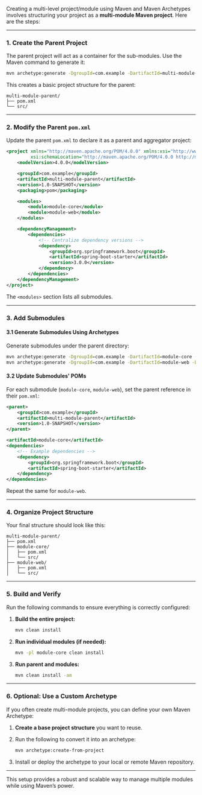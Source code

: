 Creating a multi-level project/module using Maven and Maven Archetypes involves structuring your project as a **multi-module Maven project**. Here are the steps:

---

### **1. Create the Parent Project**

The parent project will act as a container for the sub-modules. Use the Maven command to generate it:

```bash
mvn archetype:generate -DgroupId=com.example -DartifactId=multi-module-parent -DarchetypeArtifactId=maven-archetype-quickstart -DinteractiveMode=false
```

This creates a basic project structure for the parent:

```
multi-module-parent/
├── pom.xml
└── src/
```

---

### **2. Modify the Parent `pom.xml`**

Update the parent `pom.xml` to declare it as a parent and aggregator project:

```xml
<project xmlns="http://maven.apache.org/POM/4.0.0" xmlns:xsi="http://www.w3.org/2001/XMLSchema-instance"
         xsi:schemaLocation="http://maven.apache.org/POM/4.0.0 http://maven.apache.org/xsd/maven-4.0.0.xsd">
    <modelVersion>4.0.0</modelVersion>

    <groupId>com.example</groupId>
    <artifactId>multi-module-parent</artifactId>
    <version>1.0-SNAPSHOT</version>
    <packaging>pom</packaging>

    <modules>
        <module>module-core</module>
        <module>module-web</module>
    </modules>

    <dependencyManagement>
        <dependencies>
            <!-- Centralize dependency versions -->
            <dependency>
                <groupId>org.springframework.boot</groupId>
                <artifactId>spring-boot-starter</artifactId>
                <version>3.0.0</version>
            </dependency>
        </dependencies>
    </dependencyManagement>
</project>
```

The `<modules>` section lists all submodules.

---

### **3. Add Submodules**

#### 3.1 Generate Submodules Using Archetypes

Generate submodules under the parent directory:

```bash
mvn archetype:generate -DgroupId=com.example -DartifactId=module-core -DarchetypeArtifactId=maven-archetype-quickstart -DinteractiveMode=false
mvn archetype:generate -DgroupId=com.example -DartifactId=module-web -DarchetypeArtifactId=maven-archetype-quickstart -DinteractiveMode=false
```

#### 3.2 Update Submodules' POMs

For each submodule (`module-core`, `module-web`), set the parent reference in their `pom.xml`:

```xml
<parent>
    <groupId>com.example</groupId>
    <artifactId>multi-module-parent</artifactId>
    <version>1.0-SNAPSHOT</version>
</parent>

<artifactId>module-core</artifactId>
<dependencies>
    <!-- Example dependencies -->
    <dependency>
        <groupId>org.springframework.boot</groupId>
        <artifactId>spring-boot-starter</artifactId>
    </dependency>
</dependencies>
```

Repeat the same for `module-web`.

---

### **4. Organize Project Structure**

Your final structure should look like this:

```
multi-module-parent/
├── pom.xml
├── module-core/
│   ├── pom.xml
│   └── src/
├── module-web/
│   ├── pom.xml
│   └── src/
```

---

### **5. Build and Verify**

Run the following commands to ensure everything is correctly configured:

1. **Build the entire project:**
    
    ```bash
    mvn clean install
    ```
    
2. **Run individual modules (if needed):**
    
    ```bash
    mvn -pl module-core clean install
    ```
    
3. **Run parent and modules:**
    
    ```bash
    mvn clean install -am
    ```
    

---

### **6. Optional: Use a Custom Archetype**

If you often create multi-module projects, you can define your own Maven Archetype:

1. **Create a base project structure** you want to reuse.
2. Run the following to convert it into an archetype:
    
    ```bash
    mvn archetype:create-from-project
    ```
    
3. Install or deploy the archetype to your local or remote Maven repository.

---

This setup provides a robust and scalable way to manage multiple modules while using Maven’s power.
